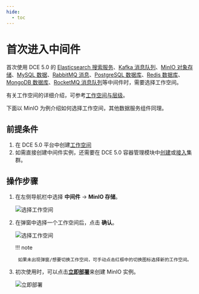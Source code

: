 ```yaml
---
hide:
  - toc
---
```


# 首次进入中间件

首次使用 DCE 5.0 的 [Elasticsearch 搜索服务](../elasticsearch/intro/index.md)、[Kafka 消息队列](../kafka/intro/index.md)、[MinIO 对象存储](../minio/intro/index.md)、[MySQL 数据](../mysql/intro/index.md)、[RabbitMQ 消息](../rabbitmq/intro/index.md)、[PostgreSQL 数据库](../postgresql/intro/index.md)、[Redis 数据库](../redis/intro/index.md)、[MongoDB 数据库](../mongodb/intro/index.md)、[RocketMQ 消息队列](../rocketmq/intro/index.md)等中间件时，需要选择工作空间。

有关工作空间的详细介绍，可参考[工作空间与层级](../../ghippo/user-guide/workspace/ws-folder.md)。

下面以 MinIO 为例介绍如何选择工作空间，其他数据服务组件同理。

## 前提条件

1. 在 DCE 5.0 平台中创建[工作空间](../../ghippo/user-guide/workspace/workspace.md)
2. 如需直接创建中间件实例，还需要在 DCE 5.0 容器管理模块中[创建](../../kpanda/user-guide/clusters/create-cluster.md)或[接入](../../kpanda/user-guide/clusters/integrate-cluster.md)集群。

## 操作步骤

1. 在左侧导航栏中选择 __中间件__ -> __MinIO 存储__。

    ![选择工作空间](https://docs.daocloud.io/daocloud-docs-images/docs/zh/docs/middleware/common/images/middlewarelist01.png)

2. 在弹窗中选择一个工作空间后，点击 __确认__。

    ![选择工作空间](https://docs.daocloud.io/daocloud-docs-images/docs/zh/docs/middleware/common/images/workspace.png)

    !!! note

        如果未出现弹窗/想要切换工作空间，可手动点击红框中的切换图标选择新的工作空间。

3. 初次使用时，可以点击[__立即部署__](../minio/user-guide/create.md)来创建 MinIO 实例。

    ![立即部署](https://docs.daocloud.io/daocloud-docs-images/docs/middleware/minio/images/what03.png)